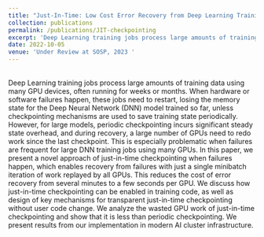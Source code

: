 ```yaml
---
title: "Just-In-Time: Low Cost Error Recovery from Deep Learning Training Failures"
collection: publications
permalink: /publications/JIT-checkpointing
excerpt: 'Deep Learning training jobs process large amounts of training data using many GPU devices, often running for weeks or months. When hardware or software failures happen, these jobs need to restart, losing the memory state for the Deep Neural Network (DNN) model trained so far, unless checkpointing mechanisms are used to save training state periodically. However, for large models, periodic checkpointing incurs significant steady state overhead, and during recovery, a large number of GPUs need to redo work since the last checkpoint. This is especially problematic when failures are frequent for large DNN training jobs using many GPUs. [Read more](JIT-checkpointing)'
date: 2022-10-05
venue: 'Under Review at SOSP, 2023 '
---
```

<br>
Deep Learning training jobs process large amounts of training data using many GPU devices, often running for weeks or months. When hardware or software failures happen, these jobs need to restart, losing the memory state for the Deep Neural Network (DNN) model trained so far, unless checkpointing mechanisms are used to save training state periodically. However, for large models, periodic checkpointing incurs significant steady state overhead, and during recovery, a large number of GPUs need to redo work since the last checkpoint. This is especially problematic when failures are frequent for large DNN training jobs using many GPUs. In this paper, we present a novel approach of just-in-time checkpointing when failures happen, which enables recovery from failures with just a single minibatch iteration of work replayed by all GPUs. This reduces the cost of error recovery from several minutes to a few seconds per GPU. We discuss how just-in-time checkpointing can be enabled in training code, as well as design of key mechanisms for transparent just-in-time checkpointing without user code change. We analyze the wasted GPU work of just-in-time checkpointing and show that it is less than periodic checkpointing. We present results from our implementation in modern AI cluster infrastructure.
